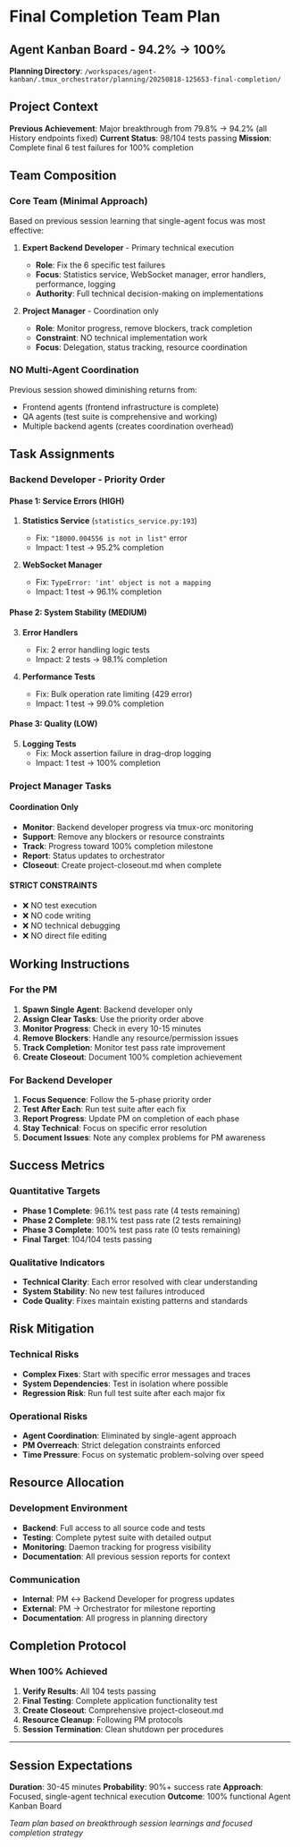 # Final Completion Team Plan
## Agent Kanban Board - 94.2% → 100%

**Planning Directory**: `/workspaces/agent-kanban/.tmux_orchestrator/planning/20250818-125653-final-completion/`

## Project Context

**Previous Achievement**: Major breakthrough from 79.8% → 94.2% (all History endpoints fixed)
**Current Status**: 98/104 tests passing
**Mission**: Complete final 6 test failures for 100% completion

## Team Composition

### Core Team (Minimal Approach)
Based on previous session learning that single-agent focus was most effective:

1. **Expert Backend Developer** - Primary technical execution
   - **Role**: Fix the 6 specific test failures
   - **Focus**: Statistics service, WebSocket manager, error handlers, performance, logging
   - **Authority**: Full technical decision-making on implementations

2. **Project Manager** - Coordination only
   - **Role**: Monitor progress, remove blockers, track completion
   - **Constraint**: NO technical implementation work
   - **Focus**: Delegation, status tracking, resource coordination

### NO Multi-Agent Coordination
Previous session showed diminishing returns from:
- Frontend agents (frontend infrastructure is complete)
- QA agents (test suite is comprehensive and working)
- Multiple backend agents (creates coordination overhead)

## Task Assignments

### Backend Developer - Priority Order

#### Phase 1: Service Errors (HIGH)
1. **Statistics Service** (`statistics_service.py:193`)
   - Fix: `"18000.004556 is not in list"` error
   - Impact: 1 test → 95.2% completion

2. **WebSocket Manager**
   - Fix: `TypeError: 'int' object is not a mapping`
   - Impact: 1 test → 96.1% completion

#### Phase 2: System Stability (MEDIUM)
3. **Error Handlers**
   - Fix: 2 error handling logic tests
   - Impact: 2 tests → 98.1% completion

4. **Performance Tests**
   - Fix: Bulk operation rate limiting (429 error)
   - Impact: 1 test → 99.0% completion

#### Phase 3: Quality (LOW)
5. **Logging Tests**
   - Fix: Mock assertion failure in drag-drop logging
   - Impact: 1 test → 100% completion

### Project Manager Tasks

#### Coordination Only
- **Monitor**: Backend developer progress via tmux-orc monitoring
- **Support**: Remove any blockers or resource constraints
- **Track**: Progress toward 100% completion milestone
- **Report**: Status updates to orchestrator
- **Closeout**: Create project-closeout.md when complete

#### STRICT CONSTRAINTS
- ❌ NO test execution
- ❌ NO code writing
- ❌ NO technical debugging
- ❌ NO direct file editing

## Working Instructions

### For the PM
1. **Spawn Single Agent**: Backend developer only
2. **Assign Clear Tasks**: Use the priority order above
3. **Monitor Progress**: Check in every 10-15 minutes
4. **Remove Blockers**: Handle any resource/permission issues
5. **Track Completion**: Monitor test pass rate improvement
6. **Create Closeout**: Document 100% completion achievement

### For Backend Developer
1. **Focus Sequence**: Follow the 5-phase priority order
2. **Test After Each**: Run test suite after each fix
3. **Report Progress**: Update PM on completion of each phase
4. **Stay Technical**: Focus on specific error resolution
5. **Document Issues**: Note any complex problems for PM awareness

## Success Metrics

### Quantitative Targets
- **Phase 1 Complete**: 96.1% test pass rate (4 tests remaining)
- **Phase 2 Complete**: 98.1% test pass rate (2 tests remaining)
- **Phase 3 Complete**: 100% test pass rate (0 tests remaining)
- **Final Target**: 104/104 tests passing

### Qualitative Indicators
- **Technical Clarity**: Each error resolved with clear understanding
- **System Stability**: No new test failures introduced
- **Code Quality**: Fixes maintain existing patterns and standards

## Risk Mitigation

### Technical Risks
- **Complex Fixes**: Start with specific error messages and traces
- **System Dependencies**: Test in isolation where possible
- **Regression Risk**: Run full test suite after each major fix

### Operational Risks
- **Agent Coordination**: Eliminated by single-agent approach
- **PM Overreach**: Strict delegation constraints enforced
- **Time Pressure**: Focus on systematic problem-solving over speed

## Resource Allocation

### Development Environment
- **Backend**: Full access to all source code and tests
- **Testing**: Complete pytest suite with detailed output
- **Monitoring**: Daemon tracking for progress visibility
- **Documentation**: All previous session reports for context

### Communication
- **Internal**: PM ↔ Backend Developer for progress updates
- **External**: PM → Orchestrator for milestone reporting
- **Documentation**: All progress in planning directory

## Completion Protocol

### When 100% Achieved
1. **Verify Results**: All 104 tests passing
2. **Final Testing**: Complete application functionality test
3. **Create Closeout**: Comprehensive project-closeout.md
4. **Resource Cleanup**: Following PM protocols
5. **Session Termination**: Clean shutdown per procedures

---

## Session Expectations

**Duration**: 30-45 minutes
**Probability**: 90%+ success rate
**Approach**: Focused, single-agent technical execution
**Outcome**: 100% functional Agent Kanban Board

*Team plan based on breakthrough session learnings and focused completion strategy*
